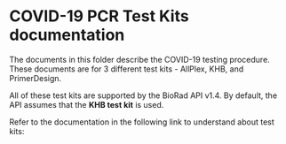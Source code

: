# COVID-19 PCR Test Kits documentation

The documents in this folder describe the COVID-19 testing procedure. These documents are for 3 different test kits - AllPlex, KHB, and PrimerDesign.

All of these test kits are supported by the BioRad API v1.4. By default, the API assumes that the **KHB test kit** is used.

Refer to the documentation in the following link to understand about test kits:
